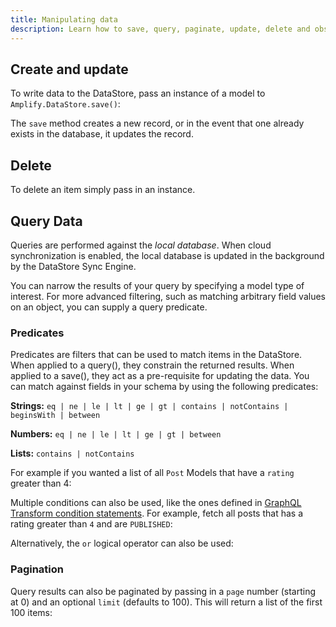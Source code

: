 ```yaml
---
title: Manipulating data
description: Learn how to save, query, paginate, update, delete and observe data in DataStore.
---
```

<inline-fragment platform="js" src="~/lib/datastore/fragments/js/data-access/importing-datastore-snippet.md"></inline-fragment>

## Create and update

To write data to the DataStore, pass an instance of a model to `Amplify.DataStore.save()`:

<inline-fragment platform="js" src="~/lib/datastore/fragments/js/data-access/save-snippet.md"></inline-fragment>
<inline-fragment platform="ios" src="~/lib/datastore/fragments/ios/data-access/save-snippet.md"></inline-fragment>
<inline-fragment platform="android" src="~/lib/datastore/fragments/android/data-access/save-snippet.md"></inline-fragment>

The `save` method creates a new record, or in the event that one already exists in the database, it updates the record.

<inline-fragment platform="js" src="~/lib/datastore/fragments/js/data-access/update-snippet.md"></inline-fragment>
<inline-fragment platform="ios" src="~/lib/datastore/fragments/ios/data-access/update-snippet.md"></inline-fragment>
<inline-fragment platform="android" src="~/lib/datastore/fragments/android/data-access/update-snippet.md"></inline-fragment>

## Delete

To delete an item simply pass in an instance.

<inline-fragment platform="js" src="~/lib/datastore/fragments/js/data-access/delete-snippet.md"></inline-fragment>
<inline-fragment platform="ios" src="~/lib/datastore/fragments/ios/data-access/delete-snippet.md"></inline-fragment>
<inline-fragment platform="android" src="~/lib/datastore/fragments/android/data-access/delete-snippet.md"></inline-fragment>

## Query Data

Queries are performed against the _local database_. When cloud synchronization is enabled, the local database is updated in the background by the DataStore Sync Engine.

You can narrow the results of your query by specifying a model type of interest. For more advanced filtering, such as matching arbitrary field values on an object, you can supply a query predicate.

<inline-fragment platform="js" src="~/lib/datastore/fragments/js/data-access/query-basic-snippet.md"></inline-fragment>
<inline-fragment platform="ios" src="~/lib/datastore/fragments/ios/data-access/query-basic-snippet.md"></inline-fragment>
<inline-fragment platform="android" src="~/lib/datastore/fragments/android/data-access/query-basic-snippet.md"></inline-fragment>

### Predicates

Predicates are filters that can be used to match items in the DataStore. When applied to a query(), they constrain the returned results. When applied to a save(), they act as a pre-requisite for updating the data. You can match against fields in your schema by using the following predicates:

**Strings:** `eq | ne | le | lt | ge | gt | contains | notContains | beginsWith | between`

**Numbers:** `eq | ne | le | lt | ge | gt | between`

**Lists:** `contains | notContains`

For example if you wanted a list of all `Post` Models that have a `rating` greater than 4:

<inline-fragment platform="js" src="~/lib/datastore/fragments/js/data-access/query-predicate-snippet.md"></inline-fragment>
<inline-fragment platform="ios" src="~/lib/datastore/fragments/ios/data-access/query-predicate-snippet.md"></inline-fragment>
<inline-fragment platform="android" src="~/lib/datastore/fragments/android/data-access/query-predicate-snippet.md"></inline-fragment>

Multiple conditions can also be used, like the ones defined in [GraphQL Transform condition statements](~/cli/graphql-transformer/resolvers.md). For example, fetch all posts that has a rating greater than `4` and are `PUBLISHED`:

<inline-fragment platform="js" src="~/lib/datastore/fragments/js/data-access/query-predicate-multiple-snippet.md"></inline-fragment>
<inline-fragment platform="ios" src="~/lib/datastore/fragments/ios/data-access/query-predicate-multiple-snippet.md"></inline-fragment>
<inline-fragment platform="android" src="~/lib/datastore/fragments/android/data-access/query-predicate-multiple-snippet.md"></inline-fragment>

Alternatively, the `or` logical operator can also be used:

<inline-fragment platform="js" src="~/lib/datastore/fragments/js/data-access/query-predicate-or-snippet.md"></inline-fragment>
<inline-fragment platform="ios" src="~/lib/datastore/fragments/ios/data-access/query-predicate-or-snippet.md"></inline-fragment>
<inline-fragment platform="android" src="~/lib/datastore/fragments/android/data-access/query-predicate-or-snippet.md"></inline-fragment>

### Pagination

Query results can also be paginated by passing in a `page` number (starting at 0) and an optional `limit` (defaults to 100). This will return a list of the first 100 items:

<inline-fragment platform="js" src="~/lib/datastore/fragments/js/data-access/query-pagination-snippet.md"></inline-fragment>
<inline-fragment platform="ios" src="~/lib/datastore/fragments/ios/data-access/query-pagination-snippet.md"></inline-fragment>
<inline-fragment platform="android" src="~/lib/datastore/fragments/android/data-access/query-pagination-snippet.md"></inline-fragment>
